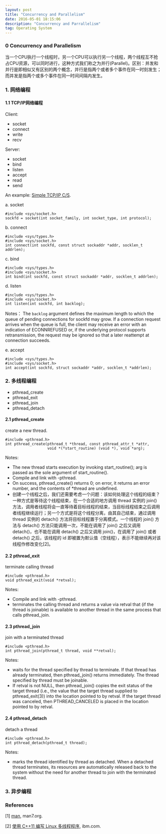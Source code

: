 ```yaml
---
layout: post
title: "Concurrency and Parallelism"
date: 2016-05-01 18:15:06 
description: "Concurrency and Parrallelism"
tag: Operating System
---
```


### 0 Concurrency and Parallelism
当一个CPU执行一个线程时，另一个CPU可以执行另一个线程，两个线程互不抢占CPU资源，可以同时进行，这种方式我们称之为并行(Parallel)。区别：并发和并行是即相似又有区别的两个概念，并行是指两个或者多个事件在同一时刻发生；而并发是指两个或多个事件在同一时间间隔内发生。


### 1. 网络编程
#### 1.1 TCP/IP网络编程
Client: 

- socket 
- connect 
- write 
- recv

Server: 

- socket
- bind
- listen
- accept
- read
- send

An example: [Simple TCP/IP C/S](https://github.com/elivesgm/socket/tree/master/tcpip_socket).

a. socket

	#include <sys/socket.h>
	sockfd = socket(int socket_family, int socket_type, int protocol);

b. connect

	#include <sys/types.h>
	#include <sys/socket.h>
	int connect(int sockfd, const struct sockaddr *addr, socklen_t addrlen);

c. bind

	#include <sys/types.h>
	#include <sys/socket.h>
	int bind(int sockfd, const struct sockaddr *addr, socklen_t addrlen);

d. listen

	#include <sys/types.h>
	#include <sys/socket.h>
	int listen(int sockfd, int backlog);

Notes： The `backlog` argument defines the maximum length to which the queue of pending connections for sockfd may grow.  If a connection request arrives when the queue is full, the client may receive an error with an indication of ECONNREFUSED or, if the underlying protocol supports retransmission, the request may be ignored so that a later reattempt at connection succeeds.

e. accept

	#include <sys/types.h>
	#include <sys/socket.h>
	int accept(int sockfd, struct sockaddr *addr, socklen_t *addrlen);



### 2. 多线程编程

- pthread\_create
- pthread\_exit
- pthread\_join
- pthread\_detach

#### 2.1 pthread_create
create a new thread.

	#include <pthread.h>
	int pthread_create(pthread_t *thread, const pthread_attr_t *attr,
	                   void *(*start_routine) (void *), void *arg);

Notes:

- The new thread starts execution by invoking start_routine(); arg is passed as the sole argument of start\_routine().
- Compile and link with -pthread.
- On success, pthread_create() returns 0; on error, it returns an error number, and the contents of *thread are undefined.
- 创建一个线程之后，我们还需要考虑一个问题：该如何处理这个线程的结束？一种方式是等待这个线程结束，在一个合适的地方调用 thread 实例的 join() 方法，调用者线程将会一直等待着目标线程的结束，当目标线程结束之后调用者线程继续运行；另一个方式是将这个线程分离，由其自己结束，通过调用 thread 实例的 detach() 方法将目标线程置于分离模式。一个线程的 join() 方法与 detach() 方法只能调用一次，不能在调用了 join() 之后又调用 detach()，也不能在调用 detach() 之后又调用 join()，在调用了 join() 或者 detach() 之后，该线程的 id 即被置为默认值（空线程），表示不能继续再对该线程作修改变化[2]。


#### 2.2  pthread_exit
terminate calling thread

	#include <pthread.h>
	void pthread_exit(void *retval);

Notes:

- Compile and link with -pthread.
- terminates the calling thread and returns a value via retval that (if the thread is joinable) is available to another thread in the same process that calls pthread_join.

#### 2.3 pthread_join
join with a terminated thread

	#include <pthread.h>
	int pthread_join(pthread_t thread, void **retval);

Notes:

- waits for the thread specified by thread to terminate.  If that thread has already terminated, then pthread_join() returns immediately.  The thread specified by thread must be joinable.
- If retval is not NULL, then pthread_join() copies the exit status of the target thread (i.e., the value that the target thread supplied to pthread_exit(3)) into the location pointed to by retval. If the target thread was canceled, then PTHREAD_CANCELED is placed in the location pointed to by retval.


#### 2.4 pthread_detach
detach a thread

	#include <pthread.h>
	int pthread_detach(pthread_t thread);

Notes:

- marks the thread identified by thread as detached.  When a detached thread terminates, its resources are automatically released back to the system without the need for another thread to join with the terminated thread.





### 3. 异步编程






### References

[1] [man](http://man7.org/linux/man-pages/index.html), man7.org.

[2] [使用 C++11 编写 Linux 多线程程序](https://www.ibm.com/developerworks/cn/linux/1412_zhupx_thread/index.html), ibm.com.

